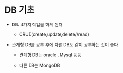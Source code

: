 # DB 기초

- DB: 4가지 작업을 하게 된다
  
  - CRUD(create,update,delete//read)

- 관계형 DB를 공부 후에 다른 DB도 같이 공부하는 것이 좋다
  
  - 관계형 DB는 oracle , Mysql 등등
  
  - 다른 DB는 MongoDB
